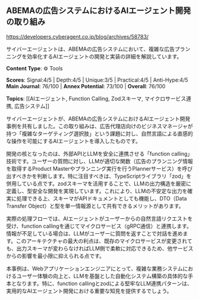 ## ABEMAの広告システムにおけるAIエージェント開発の取り組み

https://developers.cyberagent.co.jp/blog/archives/58783/

サイバーエージェントは、ABEMAの広告システムにおいて、複雑な広告プランニングを効率化するAIエージェントの開発と実装の詳細を解説しています。

**Content Type**: ⚙️ Tools

**Scores**: Signal:4/5 | Depth:4/5 | Unique:3/5 | Practical:4/5 | Anti-Hype:4/5
**Main Journal**: 76/100 | **Annex Potential**: 73/100 | **Overall**: 76/100

**Topics**: [[AIエージェント, Function Calling, Zodスキーマ, マイクロサービス連携, 広告システム]]

サイバーエージェントが、ABEMAの広告システムにおけるAIエージェント開発事例を共有しました。この取り組みは、広告代理店向けのビジネスマネージャが持つ「複雑なターゲティング選択肢」という課題に対し、自然言語による直感的な操作を可能にするAIエージェントを導入したものです。

開発の核となったのは、外部APIとLLMを安全に連携させる「function calling」技術です。ユーザーの質問に対し、LLMが適切な関数（広告のプランニング情報を取得するProduct Masterやプランニング実行を行うPlannerサービス）を呼び出すべきかを判断します。特に注目すべきは、TypeScriptライブラリ「zod」を併用している点です。zodスキーマを活用することで、LLMの出力構造を厳密に定義し、型安全な開発を実現しています。これにより、LLMの不安定な出力を確実に処理できる上、スキーマがAPIドキュメントとしても機能し、DTO（Data Transfer Object）と型を単一情報源として共有できるメリットがあります。

実際の処理フローでは、AIエージェントがユーザーからの自然言語リクエストを受け、function callingを通じてマイクロサービス（gRPC通信）と連携します。情報が不足している場合は、LLMがユーザーに質問を返すことで対話を進めます。このアーキテクチャの最大の利点は、既存のマイクロサービスが変更されても、出力スキーマが変わらなければLLM側で柔軟に対応できるため、他サービスからの影響を最小限に抑えられる点です。

本事例は、Webアプリケーションエンジニアにとって、複雑な業務システムにおけるユーザー体験の向上と、LLMを基盤とした自動化システム構築の具体的な手本となります。特に、function callingとzodによる堅牢なLLM連携パターンは、実用的なAIエージェント開発における重要な知見を提供するでしょう。